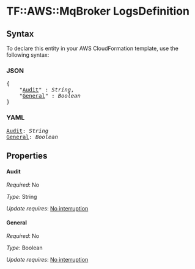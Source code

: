 # TF::AWS::MqBroker LogsDefinition

## Syntax

To declare this entity in your AWS CloudFormation template, use the following syntax:

### JSON

<pre>
{
    "<a href="#audit" title="Audit">Audit</a>" : <i>String</i>,
    "<a href="#general" title="General">General</a>" : <i>Boolean</i>
}
</pre>

### YAML

<pre>
<a href="#audit" title="Audit">Audit</a>: <i>String</i>
<a href="#general" title="General">General</a>: <i>Boolean</i>
</pre>

## Properties

#### Audit

_Required_: No

_Type_: String

_Update requires_: [No interruption](https://docs.aws.amazon.com/AWSCloudFormation/latest/UserGuide/using-cfn-updating-stacks-update-behaviors.html#update-no-interrupt)

#### General

_Required_: No

_Type_: Boolean

_Update requires_: [No interruption](https://docs.aws.amazon.com/AWSCloudFormation/latest/UserGuide/using-cfn-updating-stacks-update-behaviors.html#update-no-interrupt)

